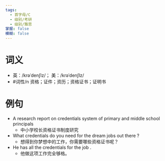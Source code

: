 ```yaml
---
tags:
  - 首字母/C
  - 级别/考研
  - 级别/雅思
掌握: false
模糊: false
---
```

# 词义
- 英：/krəˈdenʃlz/； 美：/krəˈdenʃlz/
- #词性/n  资格；证件；资历；资格证书；证明书
# 例句
- A research report on credentials system of primary and middle school principals
	- 中小学校长资格证书制度研究
- What credentials do you need for the dream jobs out there ?
	- 想得到你梦想中的工作，你需要哪些资格证书呢？
- He has all the credentials for the job .
	- 他做这项工作完全够格。
